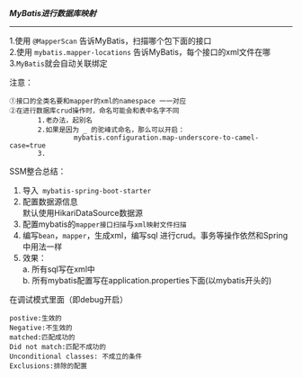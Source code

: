 ***MyBatis进行数据库映射***

---

1.使用 `@MapperScan` 告诉MyBatis，扫描哪个包下面的接口  
2.使用 `mybatis.mapper-locations` 告诉MyBatis，每个接口的xml文件在哪  
3.`MyBatis`就会自动关联绑定  

注意：
```
①接口的全类名要和mapper的xml的namespace 一一对应
②在进行数据库crud操作时，命名可能会和表中名字不同
       1.老办法，起别名
       2.如果是因为 _ 的驼峰式命名，那么可以开启：
                mybatis.configuration.map-underscore-to-camel-case=true
       3.         
```
SSM整合总结：
1. 导入` mybatis-spring-boot-starter`
2. 配置数据源信息  
    默认使用HikariDataSource数据源  
3. 配置mybatis的`mapper接口扫描`与`xml映射文件扫描`
4. 编写`bean`，`mapper`，生成xml，编写sql 进行crud。事务等操作依然和Spring中用法一样
5. 效果：  
   a. 所有sql写在xml中  
   b. 所有mybatis配置写在application.properties下面(以mybatis开头的) 


在调试模式里面（即debug开启）  
```
postive:生效的
Negative:不生效的
matched:匹配成功的
Did not match:匹配不成功的
Unconditional classes: 不成立的条件
Exclusions:排除的配置
```





